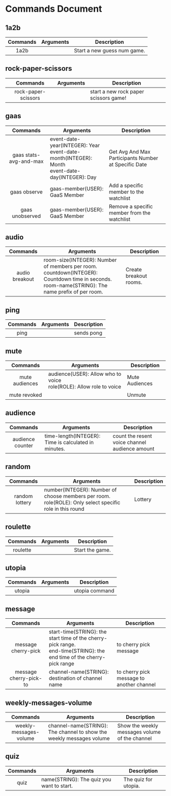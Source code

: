 # Commands Document

## 1a2b
| Commands | Arguments | Description                 |
|:--------:| --------- | --------------------------- |
|   1a2b   |           | Start a new guess num game. |

## rock-paper-scissors
|      Commands       | Arguments | Description                           |
|:-------------------:| --------- | ------------------------------------- |
| rock-paper-scissors |           | start a new rock paper scissors game! |

## gaas
|        Commands        | Arguments                                                                                          | Description                                          |
|:----------------------:| -------------------------------------------------------------------------------------------------- | ---------------------------------------------------- |
| gaas stats-avg-and-max | event-date-year(INTEGER): Year<br>event-date-month(INTEGER): Month<br>event-date-day(INTEGER): Day | Get Avg And Max Participants Number at Specific Date |
|      gaas observe      | gaas-member(USER): GaaS Member                                                                     | Add a specific member to the watchlist               |
|    gaas unobserved     | gaas-member(USER): GaaS Member                                                                     | Remove a specific member from the watchlist          |

## audio
|    Commands    | Arguments                                                                                                                                            | Description            |
|:--------------:| ---------------------------------------------------------------------------------------------------------------------------------------------------- | ---------------------- |
| audio breakout | room-size(INTEGER): Number of members per room.<br>countdown(INTEGER): Countdown time in seconds.<br>room-name(STRING): The name prefix of per room. | Create breakout rooms. |

## ping
| Commands | Arguments | Description |
|:--------:| --------- | ----------- |
|   ping   |           | sends pong  |

## mute
|    Commands    | Arguments                                                             | Description    |
|:--------------:| --------------------------------------------------------------------- | -------------- |
| mute audiences | audience(USER): Allow who to voice<br>role(ROLE): Allow role to voice | Mute Audiences |
|  mute revoked  |                                                                       | Unmute         |

## audience
|     Commands     | Arguments                                            | Description                                    |
|:----------------:| ---------------------------------------------------- | ---------------------------------------------- |
| audience counter | time-length(INTEGER): Time is calculated in minutes. | count the resent voice channel audience amount |

## random
|    Commands    | Arguments                                                                                                  | Description |
|:--------------:| ---------------------------------------------------------------------------------------------------------- | ----------- |
| random lottery | number(INTEGER): Number of choose members per room.<br>role(ROLE): Only select specific role in this round | Lottery     |

## roulette
| Commands | Arguments | Description     |
|:--------:| --------- | --------------- |
| roulette |           | Start the game. |

## utopia
| Commands | Arguments | Description    |
|:--------:| --------- | -------------- |
|  utopia  |           | utopia command |

## message
|        Commands        | Arguments                                                                                                               | Description                               |
|:----------------------:| ----------------------------------------------------------------------------------------------------------------------- | ----------------------------------------- |
|  message cherry-pick   | start-time(STRING): the start time of the cherry-pick range.<br>end-time(STRING): the end time of the cherry-pick range | to cherry pick message                    |
| message cherry-pick-to | channel-name(STRING): destination of channel name                                                                       | to cherry pick message to another channel |

## weekly-messages-volume
|        Commands        | Arguments                                                            | Description                                    |
|:----------------------:| -------------------------------------------------------------------- | ---------------------------------------------- |
| weekly-messages-volume | channel-name(STRING): The channel to show the weekly messages volume | Show the weekly messages volume of the channel |

## quiz
| Commands | Arguments                                 | Description          |
|:--------:| ----------------------------------------- | -------------------- |
|   quiz   | name(STRING): The quiz you want to start. | The quiz for utopia. |